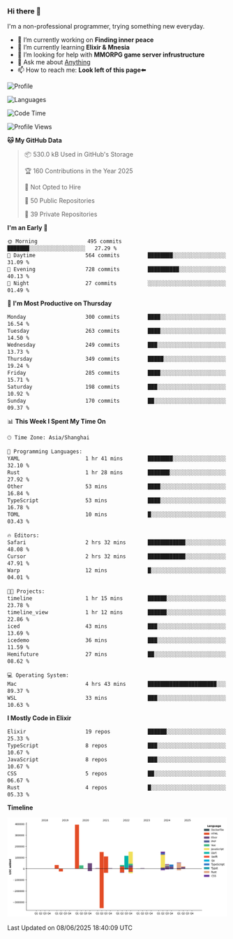 ### Hi there 👋

I'm a non-professional programmer, trying something new everyday.

<!--
**dyzdyz010/dyzdyz010** is a ✨ _special_ ✨ repository because its `README.md` (this file) appears on your GitHub profile.
-->

- 🔭 I’m currently working on **Finding inner peace**
- 🌱 I’m currently learning **Elixir & Mnesia**
- 🤔 I’m looking for help with **MMORPG game server infrustructure**
- 💬 Ask me about [Anything](https://github.com/dyzdyz010/dyzdyz010/issues)
- 📫 How to reach me: **Look left of this page⬅️**

<!-- - 👯 I’m looking to collaborate on
- 😄 Pronouns: ...
- ⚡ Fun fact: ...
 -->
 
![Profile](https://github-readme-stats.vercel.app/api?username=dyzdyz010&count_private=true&show_icons=true&theme=dracula)

![Languages](https://github-readme-stats.vercel.app/api/top-langs/?username=dyzdyz010&layout=compact&theme=dracula)

<!--START_SECTION:waka-->
![Code Time](http://img.shields.io/badge/Code%20Time-2%2C023%20hrs-blue)

![Profile Views](http://img.shields.io/badge/Profile%20Views-1-blue)

**🐱 My GitHub Data** 

> 📦 530.0 kB Used in GitHub's Storage 
 > 
> 🏆 160 Contributions in the Year 2025
 > 
> 🚫 Not Opted to Hire
 > 
> 📜 50 Public Repositories 
 > 
> 🔑 39 Private Repositories 
 > 
**I'm an Early 🐤** 

```text
🌞 Morning                495 commits         ███████░░░░░░░░░░░░░░░░░░   27.29 % 
🌆 Daytime                564 commits         ████████░░░░░░░░░░░░░░░░░   31.09 % 
🌃 Evening                728 commits         ██████████░░░░░░░░░░░░░░░   40.13 % 
🌙 Night                  27 commits          ░░░░░░░░░░░░░░░░░░░░░░░░░   01.49 % 
```
📅 **I'm Most Productive on Thursday** 

```text
Monday                   300 commits         ████░░░░░░░░░░░░░░░░░░░░░   16.54 % 
Tuesday                  263 commits         ████░░░░░░░░░░░░░░░░░░░░░   14.50 % 
Wednesday                249 commits         ███░░░░░░░░░░░░░░░░░░░░░░   13.73 % 
Thursday                 349 commits         █████░░░░░░░░░░░░░░░░░░░░   19.24 % 
Friday                   285 commits         ████░░░░░░░░░░░░░░░░░░░░░   15.71 % 
Saturday                 198 commits         ███░░░░░░░░░░░░░░░░░░░░░░   10.92 % 
Sunday                   170 commits         ██░░░░░░░░░░░░░░░░░░░░░░░   09.37 % 
```


📊 **This Week I Spent My Time On** 

```text
🕑︎ Time Zone: Asia/Shanghai

💬 Programming Languages: 
YAML                     1 hr 41 mins        ████████░░░░░░░░░░░░░░░░░   32.10 % 
Rust                     1 hr 28 mins        ███████░░░░░░░░░░░░░░░░░░   27.92 % 
Other                    53 mins             ████░░░░░░░░░░░░░░░░░░░░░   16.84 % 
TypeScript               53 mins             ████░░░░░░░░░░░░░░░░░░░░░   16.78 % 
TOML                     10 mins             █░░░░░░░░░░░░░░░░░░░░░░░░   03.43 % 

🔥 Editors: 
Safari                   2 hrs 32 mins       ████████████░░░░░░░░░░░░░   48.08 % 
Cursor                   2 hrs 32 mins       ████████████░░░░░░░░░░░░░   47.91 % 
Warp                     12 mins             █░░░░░░░░░░░░░░░░░░░░░░░░   04.01 % 

🐱‍💻 Projects: 
timeline                 1 hr 15 mins        ██████░░░░░░░░░░░░░░░░░░░   23.78 % 
timeline_view            1 hr 12 mins        ██████░░░░░░░░░░░░░░░░░░░   22.86 % 
iced                     43 mins             ███░░░░░░░░░░░░░░░░░░░░░░   13.69 % 
icedemo                  36 mins             ███░░░░░░░░░░░░░░░░░░░░░░   11.59 % 
Hemifuture               27 mins             ██░░░░░░░░░░░░░░░░░░░░░░░   08.62 % 

💻 Operating System: 
Mac                      4 hrs 43 mins       ██████████████████████░░░   89.37 % 
WSL                      33 mins             ███░░░░░░░░░░░░░░░░░░░░░░   10.63 % 
```

**I Mostly Code in Elixir** 

```text
Elixir                   19 repos            ██████░░░░░░░░░░░░░░░░░░░   25.33 % 
TypeScript               8 repos             ███░░░░░░░░░░░░░░░░░░░░░░   10.67 % 
JavaScript               8 repos             ███░░░░░░░░░░░░░░░░░░░░░░   10.67 % 
CSS                      5 repos             ██░░░░░░░░░░░░░░░░░░░░░░░   06.67 % 
Rust                     4 repos             █░░░░░░░░░░░░░░░░░░░░░░░░   05.33 % 
```



**Timeline**

![Lines of Code chart](https://raw.githubusercontent.com/dyzdyz010/dyzdyz010/master/assets/bar_graph.png)


 Last Updated on 08/06/2025 18:40:09 UTC
<!--END_SECTION:waka-->

